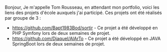 Bonjour, 
Je m'appelle Tom Rousseau, en attendant mon portfolio, voici les liens des projets d'école auxquels j'ai participé. 
Ces projets ont été réalisés par groupe de 3 :
  - https://github.com/Bapt1983Bod/sortir - Ce projet a été développé en PHP Symfony lors de deux semaines de projet.
  - https://github.com/Djaquel/AlArTo - Ce projet a été développé en JAVA SpringBoot lors de deux semaines de projet.
<!---
TomRousseau1/TomRousseau1 is a ✨ special ✨ repository because its `README.md` (this file) appears on your GitHub profile.
You can click the Preview link to take a look at your changes.
--->
